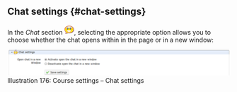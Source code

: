 ## Chat settings {#chat-settings}

In the _Chat_ section ![](../assets/graphics326.png), selecting the appropriate option allows you to choose whether the chat opens within in the page or in a new window:

![](../assets/images245.png)Illustration 176: Course settings – Chat settings
